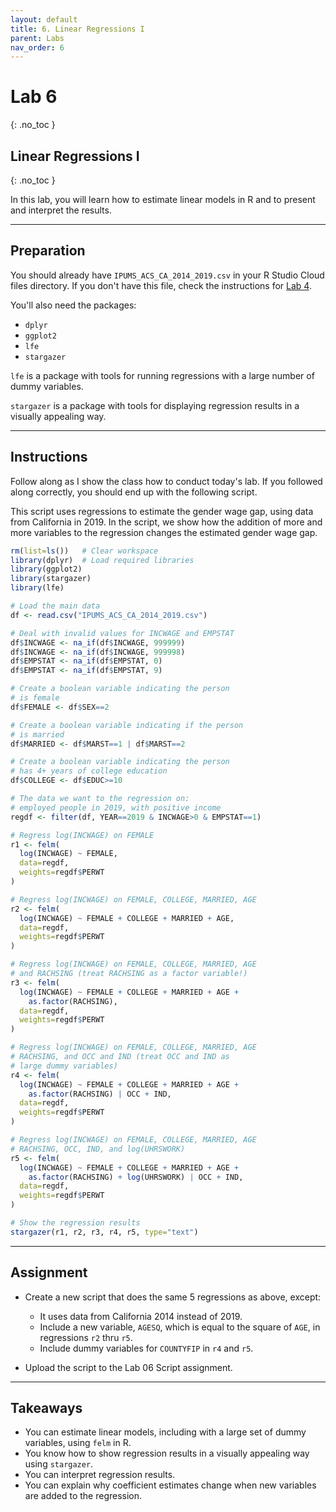 ```yaml
---
layout: default
title: 6. Linear Regressions I
parent: Labs
nav_order: 6
---
```


# Lab 6
{: .no_toc }

## Linear Regressions I
{: .no_toc }

In this lab, you will learn how to estimate linear models in R and to present and interpret the results.

---

## Preparation

You should already have `IPUMS_ACS_CA_2014_2019.csv` in your R Studio Cloud files directory. If you don't have this file, check the instructions for [Lab 4](/docs/labs/lab04).

You'll also need the packages:
- `dplyr`
- `ggplot2`
- `lfe`
- `stargazer`

`lfe` is a package with tools for running regressions with a large number of dummy variables.

`stargazer` is a package with tools for displaying regression results in a visually appealing way.

---

## Instructions

Follow along as I show the class how to conduct today's lab. If you followed along correctly, you should end up with the following script.

This script uses regressions to estimate the gender wage gap, using data from California in 2019. In the script, we show how the addition of more and more variables to the regression changes the estimated gender wage gap.

```r
rm(list=ls())   # Clear workspace
library(dplyr)  # Load required libraries
library(ggplot2)
library(stargazer)
library(lfe)

# Load the main data
df <- read.csv("IPUMS_ACS_CA_2014_2019.csv")

# Deal with invalid values for INCWAGE and EMPSTAT
df$INCWAGE <- na_if(df$INCWAGE, 999999)
df$INCWAGE <- na_if(df$INCWAGE, 999998)
df$EMPSTAT <- na_if(df$EMPSTAT, 0)
df$EMPSTAT <- na_if(df$EMPSTAT, 9)

# Create a boolean variable indicating the person
# is female
df$FEMALE <- df$SEX==2

# Create a boolean variable indicating if the person
# is married
df$MARRIED <- df$MARST==1 | df$MARST==2

# Create a boolean variable indicating the person
# has 4+ years of college education
df$COLLEGE <- df$EDUC>=10

# The data we want to the regression on:
# employed people in 2019, with positive income
regdf <- filter(df, YEAR==2019 & INCWAGE>0 & EMPSTAT==1)

# Regress log(INCWAGE) on FEMALE
r1 <- felm(
  log(INCWAGE) ~ FEMALE, 
  data=regdf, 
  weights=regdf$PERWT
)

# Regress log(INCWAGE) on FEMALE, COLLEGE, MARRIED, AGE
r2 <- felm(
  log(INCWAGE) ~ FEMALE + COLLEGE + MARRIED + AGE, 
  data=regdf,
  weights=regdf$PERWT
)

# Regress log(INCWAGE) on FEMALE, COLLEGE, MARRIED, AGE
# and RACHSING (treat RACHSING as a factor variable!)
r3 <- felm(
  log(INCWAGE) ~ FEMALE + COLLEGE + MARRIED + AGE + 
    as.factor(RACHSING), 
  data=regdf,
  weights=regdf$PERWT
)

# Regress log(INCWAGE) on FEMALE, COLLEGE, MARRIED, AGE
# RACHSING, and OCC and IND (treat OCC and IND as 
# large dummy variables)
r4 <- felm(
  log(INCWAGE) ~ FEMALE + COLLEGE + MARRIED + AGE + 
    as.factor(RACHSING) | OCC + IND,
  data=regdf,
  weights=regdf$PERWT
)

# Regress log(INCWAGE) on FEMALE, COLLEGE, MARRIED, AGE
# RACHSING, OCC, IND, and log(UHRSWORK)
r5 <- felm(
  log(INCWAGE) ~ FEMALE + COLLEGE + MARRIED + AGE + 
    as.factor(RACHSING) + log(UHRSWORK) | OCC + IND,
  data=regdf,
  weights=regdf$PERWT
)

# Show the regression results
stargazer(r1, r2, r3, r4, r5, type="text")
```

---

## Assignment

- Create a new script that does the same 5 regressions as above, except:
  - It uses data from California 2014 instead of 2019.
  - Include a new variable, `AGESQ`, which is equal to the square of `AGE`, in regressions `r2` thru `r5`.
  - Include dummy variables for `COUNTYFIP` in `r4` and `r5`.

- Upload the script to the Lab 06 Script assignment.

---

## Takeaways

- You can estimate linear models, including with a large set of dummy variables, using `felm` in R.
- You know how to show regression results in a visually appealing way using `stargazer`.
- You can interpret regression results.
- You can explain why coefficient estimates change when new variables are added to the regression.


